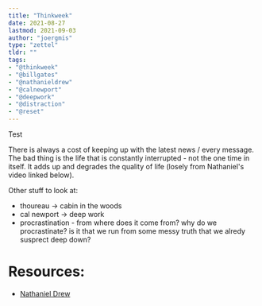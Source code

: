 ```yaml
---
title: "Thinkweek"
date: 2021-08-27
lastmod: 2021-09-03
author: "joergmis"
type: "zettel"
tldr: ""
tags:
- "@thinkweek"
- "@billgates"
- "@nathanieldrew"
- "@calnewport"
- "@deepwork"
- "@distraction"
- "@reset"
---
```


Test

There is always a cost of keeping up with the latest news / every message. The
bad thing is the life that is constantly interrupted - not the one time in 
itself. It adds up and degrades the quality of life (losely from Nathaniel's
video linked below).

Other stuff to look at:

- thoureau -> cabin in the woods
- cal newport -> deep work
- procrastination - from where does it come from? why do we procrastinate? is 
  it that we run from some messy truth that we alredy susprect deep down?

# Resources:

- [Nathaniel Drew](https://www.youtube.com/watch?v=ZcGVQPYKSiU)
